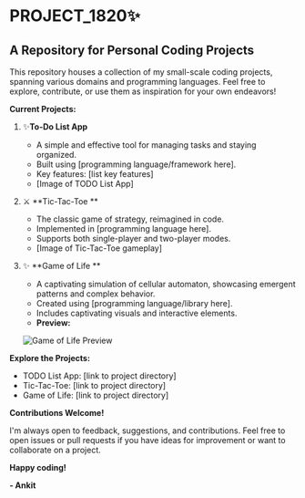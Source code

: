 #  PROJECT_1820✨

## A Repository for Personal Coding Projects

This repository houses a collection of my small-scale coding projects, spanning various domains and programming languages. Feel free to explore, contribute, or use them as inspiration for your own endeavors!

**Current Projects:**

1. ✨**To-Do List App** 
    - A simple and effective tool for managing tasks and staying organized.
    - Built using [programming language/framework here].
    - Key features: [list key features]
    - [Image of TODO List App]

2. ⚔️ **Tic-Tac-Toe **
    - The classic game of strategy, reimagined in code.
    - Implemented in [programming language here].
    - Supports both single-player and two-player modes.
    - [Image of Tic-Tac-Toe gameplay]

3. ✨ **Game of Life **
    - A captivating simulation of cellular automaton, showcasing emergent patterns and complex behavior.
    - Created using [programming language/library here].
    - Includes captivating visuals and interactive elements.
    - **Preview:**
    
    ![Game of Life Preview](https://github.com/1820ANKIT2029/PROJECT_1820/assets/100723495/37950408-ebbc-4a2d-b299-61c9b9b4d94b)

**Explore the Projects:**

- TODO List App: [link to project directory]
- Tic-Tac-Toe: [link to project directory]
- Game of Life: [link to project directory]

**Contributions Welcome!**

I'm always open to feedback, suggestions, and contributions. Feel free to open issues or pull requests if you have ideas for improvement or want to collaborate on a project.

**Happy coding!**

**- Ankit**
